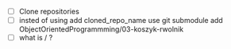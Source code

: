 - [ ] Clone repositories
- [ ] insted of using add cloned_repo_name use git submodule add <url> ObjectOrientedProgrammming/03-koszyk-rwolnik
- [ ] what is /<url/> ? 
